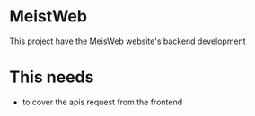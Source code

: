 # MeistWeb
This project have the MeisWeb website's backend development
# This needs
* to cover the apis request from the frontend
